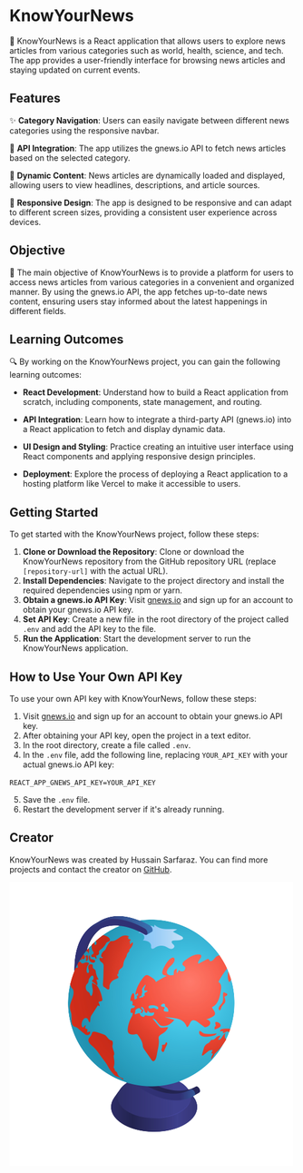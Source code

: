 # KnowYourNews

📰 KnowYourNews is a React application that allows users to explore news articles from various categories such as world, health, science, and tech. The app provides a user-friendly interface for browsing news articles and staying updated on current events. 

## Features

✨ **Category Navigation**: Users can easily navigate between different news categories using the responsive navbar.

🚀 **API Integration**: The app utilizes the gnews.io API to fetch news articles based on the selected category.

📝 **Dynamic Content**: News articles are dynamically loaded and displayed, allowing users to view headlines, descriptions, and article sources.

📱 **Responsive Design**: The app is designed to be responsive and can adapt to different screen sizes, providing a consistent user experience across devices.

## Objective

🎯 The main objective of KnowYourNews is to provide a platform for users to access news articles from various categories in a convenient and organized manner. By using the gnews.io API, the app fetches up-to-date news content, ensuring users stay informed about the latest happenings in different fields. 

## Learning Outcomes

🔍 By working on the KnowYourNews project, you can gain the following learning outcomes:

- **React Development**: Understand how to build a React application from scratch, including components, state management, and routing.
  
- **API Integration**: Learn how to integrate a third-party API (gnews.io) into a React application to fetch and display dynamic data.
- **UI Design and Styling**: Practice creating an intuitive user interface using React components and applying responsive design principles.
- **Deployment**: Explore the process of deploying a React application to a hosting platform like Vercel to make it accessible to users.

## Getting Started

To get started with the KnowYourNews project, follow these steps:

1. **Clone or Download the Repository**: Clone or download the KnowYourNews repository from the GitHub repository URL (replace `[repository-url]` with the actual URL).
2. **Install Dependencies**: Navigate to the project directory and install the required dependencies using npm or yarn.
3. **Obtain a gnews.io API Key**: Visit [gnews.io](https://gnews.io/) and sign up for an account to obtain your gnews.io API key.
4. **Set API Key**: Create a new file in the root directory of the project called `.env` and add the API key to the file.
5. **Run the Application**: Start the development server to run the KnowYourNews application.

## How to Use Your Own API Key

To use your own API key with KnowYourNews, follow these steps:

1. Visit [gnews.io](https://gnews.io/) and sign up for an account to obtain your gnews.io API key.
2. After obtaining your API key, open the project in a text editor.
3. In the root directory, create a file called `.env`.
4. In the `.env` file, add the following line, replacing `YOUR_API_KEY` with your actual gnews.io API key:
   
`REACT_APP_GNEWS_API_KEY=YOUR_API_KEY`

5. Save the `.env` file.
6. Restart the development server if it's already running.

## Creator

KnowYourNews was created by Hussain Sarfaraz. You can find more projects and contact the creator on [GitHub](https://github.com/pvm-77). 

![KnowYourNews Logo](/src/assets/navLogo/earth2.png)

